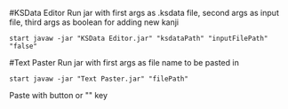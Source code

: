 #KSData Editor
Run jar with first args as .ksdata file, second args as input file, third args as boolean for adding new kanji
```
start javaw -jar "KSData Editor.jar" "ksdataPath" "inputFilePath" "false"
```

#Text Paster
Run jar with first args as file name to be pasted in
```
start javaw -jar "Text Paster.jar" "filePath"
```
Paste with button or "\" key
